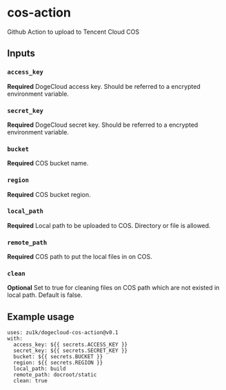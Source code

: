 # cos-action
Github Action to upload to Tencent Cloud COS

## Inputs

### `access_key`

**Required** DogeCloud access key. Should be referred to a encrypted environment variable.

### `secret_key`

**Required** DogeCloud secret key. Should be referred to a encrypted environment variable.

### `bucket`

**Required** COS bucket name.

### `region`

**Required** COS bucket region.

### `local_path`

**Required** Local path to be uploaded to COS. Directory or file is allowed.

### `remote_path`

**Required** COS path to put the local files in on COS.

### `clean`

**Optional** Set to true for cleaning files on COS path which are not existed in local path. Default is false.

## Example usage

```
uses: zu1k/dogecloud-cos-action@v0.1
with:
  access_key: ${{ secrets.ACCESS_KEY }}
  secret_key: ${{ secrets.SECRET_KEY }}
  bucket: ${{ secrets.BUCKET }}
  region: ${{ secrets.REGION }}
  local_path: build
  remote_path: docroot/static
  clean: true
```
